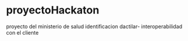 # proyectoHackaton
proyecto del ministerio de salud identificacion dactilar- interoperabilidad con el cliente
